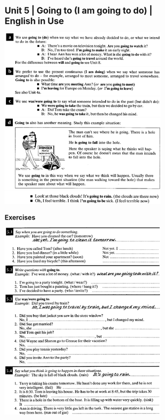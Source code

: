 # Unit 5 | Going to (I am going to do) | English in Use
![](5.1.png)
![](5.2.png)
![](5.3.png)
![](5.4.png)
![](5.5.png)
## Exercises
![](5.6.png)
![](5.7.png)
![](5.8.png)
![](5.9.png)